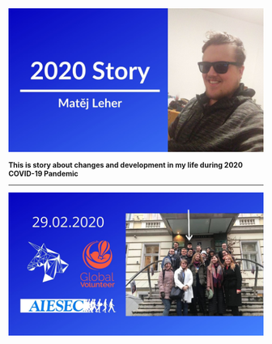 <img src="./images/1.jpg" alt="1.jpg" width="1000"/>

**This is story about changes and development in my life during 2020 COVID-19 Pandemic** 

------------
<img src="./images/2.jpg" alt="2.jpg" width="1000"/>
